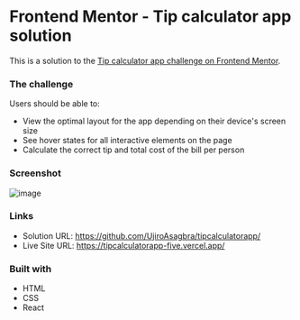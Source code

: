 # Frontend Mentor - Tip calculator app solution

This is a solution to the [Tip calculator app challenge on Frontend Mentor](https://www.frontendmentor.io/challenges/tip-calculator-app-ugJNGbJUX).


### The challenge

Users should be able to:

- View the optimal layout for the app depending on their device's screen size
- See hover states for all interactive elements on the page
- Calculate the correct tip and total cost of the bill per person

### Screenshot

 ![image](https://github.com/UjiroAsagbra/tipcalculatorapp/assets/101366105/f3093344-01bb-4a58-a24d-0568ea8cd02a)


### Links

- Solution URL: https://github.com/UjiroAsagbra/tipcalculatorapp/
- Live Site URL: https://tipcalculatorapp-five.vercel.app/

### Built with

- HTML
- CSS
- React


